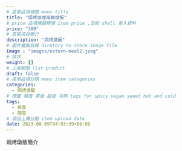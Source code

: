 ```yaml
---
# 菜單品項標題 menu title 
title: "焗烤咖哩海鮮燉飯"
# price 品項價錢標價 item price ,交給 shell 差入資料
price: "380" 
# 菜單項目簡介 
description: "焗烤燉飯"
# 圖片檔案目錄 diretory to store image file
image : "images/estern-meal2.jpeg"
# 排序
weight: []
# 上架開關 list product 
draft: false
# 菜單品項分類 menu item categories 
categories:
  - 焗烤燉飯
# 標籤 辣度 素食 甜食 冷熱 tags for spicy vegan sweet hot and cold 
tags:
  - 素食
  - 辣度
# 項目上傳日期 item upload date 
date: 2023-08-09T04:03:39+08:00
---
```


焗烤燉飯簡介
